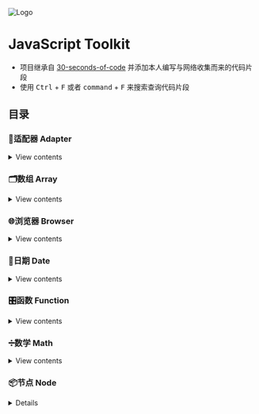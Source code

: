 ![Logo](/Imges/JavaScriptToolkitLogo.jpg)

# JavaScript Toolkit

- 项目继承自 [30-seconds-of-code](https://github.com/Chalarangelo/30-seconds-of-code) 并添加本人编写与网络收集而来的代码片段
- 使用 <kbd>Ctrl</kbd> + <kbd>F</kbd> 或者 <kbd>command</kbd> + <kbd>F</kbd> 来搜索查询代码片段

## 目录

### 🔌适配器 Adapter

<details>

<summary>View contents</summary>

- 

</details>

### 🗂数组 Array

<details>

<summary>View contents</summary>



</details>

### 🌐浏览器 Browser

<details>

<summary>View contents</summary>



</details>

### 📆日期 Date

<details>

<summary>View contents</summary>



</details>

### 🎛函数 Function

<details>

<summary>View contents</summary>



</details>

### ➗数学 Math

<details>

<summary>View contents</summary>



</details>

### 📦节点 Node

<details><details>

<summary>View contents</summary>



</details>

### 🗃对象 Object

<details>

<summary>View contents</summary>



</details>

### 🔠字符串 String

<details>

<summary>View contents</summary>



</details>

### 📃类型 Type

<details>

<summary>View contents</summary>



</details>

### 🛠工具 Utility

<details>

<summary>View contents</summary>



</details>